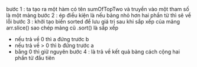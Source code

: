 bước 1 : ta tạo ra một hàm có tên sumOfTopTwo và truyền vào một tham số là một mảng 
bước 2 : ép điều kiện là nếu bảng nhỏ hơn hai phần từ thì sẽ về lỗi
bước 3 : khởi tạo biến sorted để lưu giá trị sau khi sắp xếp của mảng arr.slice() sao chép mảng cũ .sort() là sắp xếp 
+ nếu trả về 0 thì a đứng trước b 
+ nếu trả về > 0 thì b đứng trước a 
+ bằng 0 thì giữ nguyên
bước 4 : là trả về kết quả bàng cách cộng hai phần tử đầu tiên 
